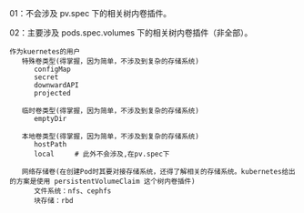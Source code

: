 01：不会涉及 pv.spec 下的相关树内卷插件。

02：主要涉及 pods.spec.volumes 下的相关树内卷插件（非全部）。
```
作为kuernetes的用户
   特殊卷类型(得掌握，因为简单，不涉及到复杂的存储系统)
      configMap
      secret
      downwardAPI
      projected

   临时卷类型(得掌握，因为简单，不涉及到复杂的存储系统)
      emptyDir

   本地卷类型(得掌握，因为简单，不涉及到复杂的存储系统)
      hostPath
      local     # 此外不会涉及,在pv.spec下

   网络存储卷(在创建Pod时其要对接存储系统，还得了解相关的存储系统。kubernetes给出的方案是使用 persistentVolumeClaim 这个树内卷插件)
      文件系统：nfs、cephfs
      块存储：rbd
```

